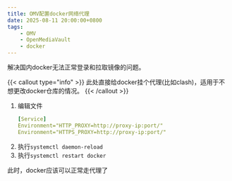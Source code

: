 ```yaml
---
title: OMV配置docker网络代理
date: 2025-08-11 20:00:00+0800
tags:
    - OMV
    - OpenMediaVault
    - docker
---
```


解决国内docker无法正常登录和拉取镜像的问题。

{{< callout type="info" >}}
  此处直接给docker挂个代理(比如clash)，适用于不想更改docker仓库的情况。
{{< /callout >}}

1. 编辑文件
    ```yaml {filename="/etc/systemd/system/docker.service.d/http-proxy.conf"}
    [Service]
    Environment="HTTP_PROXY=http://proxy-ip:port/"
    Environment="HTTPS_PROXY=http://proxy-ip:port/"
    ```
2. 执行`systemctl daemon-reload`
3. 执行`systemctl restart docker`

此时，docker应该可以正常走代理了
